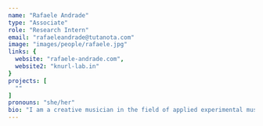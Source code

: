 ```yaml
---
name: "Rafaele Andrade"
type: "Associate"
role: "Research Intern"
email: "rafaeleandrade@tutanota.com"
image: "images/people/rafaele.jpg"
links: {
  website: "rafaele-andrade.com",
  website2: "knurl-lab.in"
}
projects: [
  ""
]
pronouns: "she/her"
bio: "I am a creative musician in the field of applied experimental music. I have studied Conducting, Composition, Production, Cello, Programming, 3D printing and Sonology at Brazil, Germany and the Netherlands. In my research I develop artworks merging those practices with technology, social inclusion, sustainability & fair music distribution. I am a member of Netherlands coding Live, Instrument inventors initiative and the creator of Knurl, an interactive and polyphonic instrument. In the first months in iil, I will be consolidating the interface of Knurl by the asssitance of Thor and Halldor and the collective practice of local musicians. In the third month, Adam Pultz and I are going to be developing and testing our performance "Sound energy harvest", where our instruments sounds are going to be harvesting energy for its own application."
---
```

